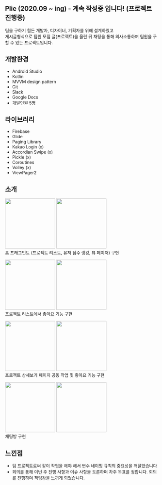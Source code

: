 ## Plie (2020.09 ~ ing) - 계속 작성중 입니다! (프로젝트 진행중)
팀을 구하기 힘든 개발자, 디자이너, 기획자를 위해 설계하였고  
게시글형식으로 팀원 모집 글(프로젝트)을 올린 뒤 채팅을 통해 의사소통하며 팀원을 구할 수 있는 프로젝트입니다.

## 개발환경
* Android Studio
* Kotlin
* MVVM design pattern
* Git
* Slack
* Google Docs
* 개발인원 5명

## 라이브러리 
* Firebase
* Glide
* Paging Library 
* Kakao Login (x)
* Accordian Swipe (x)
* Pickle (x)
* Coroutines
* Volley (x)
* ViewPager2

## 소개
<img src = "https://user-images.githubusercontent.com/51706367/113730103-8d513300-9732-11eb-94f2-563b7dd1b5bf.jpg" width="165px"> <img src = "https://user-images.githubusercontent.com/51706367/113730101-8c200600-9732-11eb-85f4-afde093c871a.jpg" width="165px">  
홈 프래그먼트 (프로젝트 리스트, 유저 점수 랭킹, 뷰 페이저) 구현  

<img src = "https://user-images.githubusercontent.com/51706367/113730106-8de9c980-9732-11eb-8227-95e3c5b5f6f3.jpg" width="165px"> <img src = "https://user-images.githubusercontent.com/51706367/113730104-8de9c980-9732-11eb-88bf-2548361ca477.jpg" width="165px">  
프로젝트 리스트에서 좋아요 기능 구현  

<img src = "https://user-images.githubusercontent.com/51706367/113730112-8e826000-9732-11eb-9d68-e3396ab95855.jpg" width="165px"> <img src = "https://user-images.githubusercontent.com/51706367/113730109-8e826000-9732-11eb-82fb-81d5d2300328.jpg" width="165px">  
프로젝트 상세보기 페이지 공동 작업 및 좋아요 기능 구현 

<img src = "https://user-images.githubusercontent.com/51706367/113730122-8f1af680-9732-11eb-8c9b-164a5bb6a98a.jpg" width="165px"> <img src = "https://user-images.githubusercontent.com/51706367/113730116-8f1af680-9732-11eb-9617-5cbf8dabfaea.jpg" width="165px">  
채팅방 구현  


## 느낀점
* 팀 프로젝트로써 같이 작업을 해야 해서 변수 네이밍 규칙의 중요성을 깨달았습니다
* 회의를 통해 이번 주 진행 사항과 이슈 사항을 토론하며 차주 목표를 정합니다. 회의를 진행하며 책임감을 느끼게 되었습니다.

